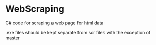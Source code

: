 # WebScraping
C# code for scraping a web page for html data

.exe files should be kept separate from scr files
 with the exception of master
